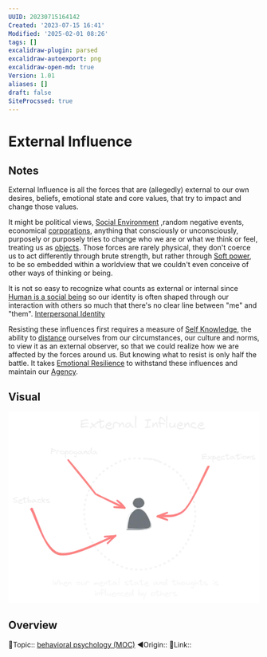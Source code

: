 ```yaml
---
UUID: 20230715164142
Created: '2023-07-15 16:41'
Modified: '2025-02-01 08:26'
tags: []
excalidraw-plugin: parsed
excalidraw-autoexport: png
excalidraw-open-md: true
Version: 1.01
aliases: []
draft: false
SiteProcssed: true
---
```


# External Influence

## Notes

External Influence is all the forces that are (allegedly) external to our own desires, beliefs, emotional state and core values, that try to impact and change those values.

It might be political views, [Social Environment](/notes/social-environment.md) ,random negative events, economical [corporations](/notes/attention-economy.md), anything that consciously or unconsciously, purposely or purposely tries to change who we are or what we think or feel, treating us as [objects](/notes/objectivity.md). Those forces are rarely physical, they don't coerce us to act differently through brute strength, but rather through [Soft power](/notes/soft-power.md), to be so embedded within a worldview that we couldn't even conceive of other ways of thinking or being.

It is not so easy to recognize what counts as external or internal since [Human is a social being](/notes/human-is-a-social-being.md) so our identity is often shaped through our interaction with others so much that there's no clear line between "me" and "them". [Interpersonal Identity](/notes/interpersonal-identity.md)

Resisting these influences first requires a measure of [Self Knowledge](/notes/self-awareness.md), the ability to [distance](/notes/cognitive-distancing.md) ourselves from our circumstances, our culture and norms, to view it as an external observer, so that we could realize how we are affected by the forces around us. But knowing what to resist is only half the battle. It takes [Emotional Resilience](/notes/emotional-resilience.md) to withstand these influences and maintain our [Agency](/notes/agency.md).

## Visual

![External Influence.webp](/notes/external-influence.webp)

## Overview
🔼Topic:: [behavioral psychology (MOC)](/mocs/behavioral-psychology-moc.md)
◀Origin::
🔗Link::

